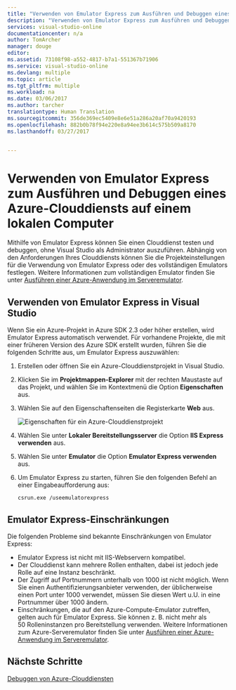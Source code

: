 ```yaml
---
title: "Verwenden von Emulator Express zum Ausführen und Debuggen eines Azure-Clouddiensts auf einem lokalen Computer | Microsoft-Dokumentation"
description: "Verwenden von Emulator Express zum Ausführen und Debuggen eines Clouddiensts auf einem lokalen Computer"
services: visual-studio-online
documentationcenter: n/a
author: TomArcher
manager: douge
editor: 
ms.assetid: 73108f98-a552-4817-b7a1-551367b71906
ms.service: visual-studio-online
ms.devlang: multiple
ms.topic: article
ms.tgt_pltfrm: multiple
ms.workload: na
ms.date: 03/06/2017
ms.author: tarcher
translationtype: Human Translation
ms.sourcegitcommit: 356de369ec5409e8e6e51a286a20af70a9420193
ms.openlocfilehash: 882b0b78f94e220e8a94ee3b614c575b509a8170
ms.lasthandoff: 03/27/2017


---
```

# <a name="using-emulator-express-to-run-and-debug-an-azure-cloud-service-on-a-local-machine"></a>Verwenden von Emulator Express zum Ausführen und Debuggen eines Azure-Clouddiensts auf einem lokalen Computer
Mithilfe von Emulator Express können Sie einen Clouddienst testen und debuggen, ohne Visual Studio als Administrator auszuführen. Abhängig von den Anforderungen Ihres Clouddiensts können Sie die Projekteinstellungen für die Verwendung von Emulator Express oder des vollständigen Emulators festlegen. Weitere Informationen zum vollständigen Emulator finden Sie unter [Ausführen einer Azure-Anwendung im Serveremulator](storage/storage-use-emulator.md).

## <a name="using-emulator-express-in-visual-studio"></a>Verwenden von Emulator Express in Visual Studio
Wenn Sie ein Azure-Projekt in Azure SDK 2.3 oder höher erstellen, wird Emulator Express automatisch verwendet. Für vorhandene Projekte, die mit einer früheren Version des Azure SDK erstellt wurden, führen Sie die folgenden Schritte aus, um Emulator Express auszuwählen:

1. Erstellen oder öffnen Sie ein Azure-Clouddienstprojekt in Visual Studio.

1. Klicken Sie im **Projektmappen-Explorer** mit der rechten Maustaste auf das Projekt, und wählen Sie im Kontextmenü die Option **Eigenschaften** aus.

1. Wählen Sie auf den Eigenschaftenseiten die Registerkarte **Web** aus.

    ![Eigenschaften für ein Azure-Clouddienstprojekt](./media/vs-azure-tools-emulator-express-debug-run/web-properties.png)

1. Wählen Sie unter **Lokaler Bereitstellungsserver** die Option **IIS Express verwenden** aus.

1. Wählen Sie unter **Emulator** die Option **Emulator Express verwenden** aus.
   
1. Um Emulator Express zu starten, führen Sie den folgenden Befehl an einer Eingabeaufforderung aus: 

    ```
    csrun.exe /useemulatorexpress
    ```

## <a name="emulator-express-limitations"></a>Emulator Express-Einschränkungen
Die folgenden Probleme sind bekannte Einschränkungen von Emulator Express: 

- Emulator Express ist nicht mit IIS-Webservern kompatibel.
- Der Clouddienst kann mehrere Rollen enthalten, dabei ist jedoch jede Rolle auf eine Instanz beschränkt.
- Der Zugriff auf Portnummern unterhalb von 1000 ist nicht möglich. Wenn Sie einen Authentifizierungsanbieter verwenden, der üblicherweise einen Port unter 1000 verwendet, müssen Sie diesen Wert u.U. in eine Portnummer über 1000 ändern.
- Einschränkungen, die auf den Azure-Compute-Emulator zutreffen, gelten auch für Emulator Express. Sie können z. B. nicht mehr als 50 Rolleninstanzen pro Bereitstellung verwenden. Weitere Informationen zum Azure-Serveremulator finden Sie unter [Ausführen einer Azure-Anwendung im Serveremulator](http://go.microsoft.com/fwlink/p/?LinkId=623050).

## <a name="next-steps"></a>Nächste Schritte
[Debuggen von Azure-Clouddiensten](https://msdn.microsoft.com/library/azure/ee405479.aspx)

